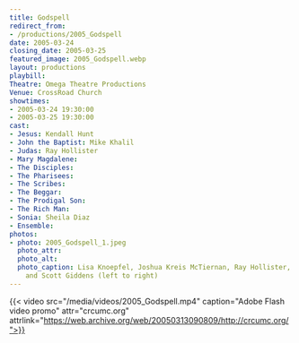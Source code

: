 ```yaml
---
title: Godspell
redirect_from:
- /productions/2005_Godspell
date: 2005-03-24
closing_date: 2005-03-25
featured_image: 2005_Godspell.webp
layout: productions
playbill:
Theatre: Omega Theatre Productions
Venue: CrossRoad Church
showtimes: 
- 2005-03-24 19:30:00
- 2005-03-25 19:30:00
cast:
- Jesus: Kendall Hunt
- John the Baptist: Mike Khalil
- Judas: Ray Hollister
- Mary Magdalene:
- The Disciples:
- The Pharisees:
- The Scribes:
- The Beggar:
- The Prodigal Son:
- The Rich Man:
- Sonia: Sheila Diaz
- Ensemble:
photos:
- photo: 2005_Godspell_1.jpeg
  photo_attr:
  photo_alt:
  photo_caption: Lisa Knoepfel, Joshua Kreis McTiernan, Ray Hollister, Sheila Diaz
    and Scott Giddens (left to right)
---
```

{{< video src="/media/videos/2005_Godspell.mp4" caption="Adobe Flash video promo" attr="crcumc.org" attrlink="https://web.archive.org/web/20050313090809/http://crcumc.org/">}}
